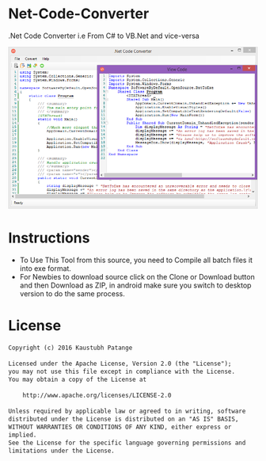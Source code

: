 # Net-Code-Converter
.Net Code Converter i.e From C# to VB.Net and vice-versa

![Alt text](https://github.com/KaustubhPatange/Net-Code-Converter/raw/master/__PreviewImage.PNG "Image 1")

# Instructions 

* To Use This Tool from this source, you need to Compile all batch files it into exe format.
* For Newbies to download source click on the Clone or Download button and then Download as ZIP, in android make sure you switch to desktop version to do the same process.

# License
```
Copyright (c) 2016 Kaustubh Patange

Licensed under the Apache License, Version 2.0 (the "License");
you may not use this file except in compliance with the License.
You may obtain a copy of the License at

    http://www.apache.org/licenses/LICENSE-2.0

Unless required by applicable law or agreed to in writing, software
distributed under the License is distributed on an "AS IS" BASIS,
WITHOUT WARRANTIES OR CONDITIONS OF ANY KIND, either express or implied.
See the License for the specific language governing permissions and
limitations under the License.
```

 
